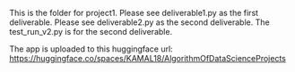 This is the folder for project1. Please see deliverable1.py as the first deliverable. Please see deliverable2.py as the second deliverable. The test_run_v2.py is for the second deliverable.

The app is uploaded to this huggingface url: https://huggingface.co/spaces/KAMAL18/AlgorithmOfDataScienceProjects

